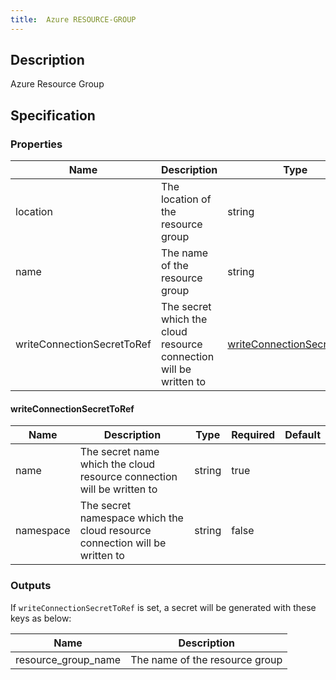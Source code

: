 ```yaml
---
title:  Azure RESOURCE-GROUP
---
```


## Description

Azure Resource Group

## Specification


### Properties

 Name | Description | Type | Required | Default 
 ------------ | ------------- | ------------- | ------------- | ------------- 
 location | The location of the resource group | string | false |  
 name | The name of the resource group | string | false |  
 writeConnectionSecretToRef | The secret which the cloud resource connection will be written to | [writeConnectionSecretToRef](#writeConnectionSecretToRef) | false |  


#### writeConnectionSecretToRef

 Name | Description | Type | Required | Default 
 ------------ | ------------- | ------------- | ------------- | ------------- 
 name | The secret name which the cloud resource connection will be written to | string | true |  
 namespace | The secret namespace which the cloud resource connection will be written to | string | false |  


### Outputs

If `writeConnectionSecretToRef` is set, a secret will be generated with these keys as below:

 Name | Description 
 ------------ | ------------- 
 resource_group_name | The name of the resource group
